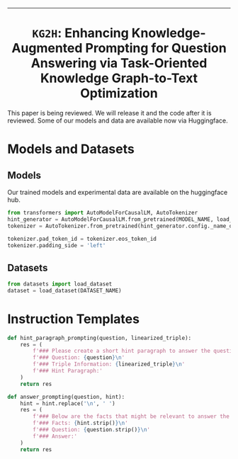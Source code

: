 --- 
<div align="center">    
  
# `KG2H`: Enhancing Knowledge-Augmented Prompting for Question Answering via Task-Oriented Knowledge Graph-to-Text Optimization  

</div>

This paper is being reviewed. We will release it and the code after it is reviewed. Some of our models and data are available now via Huggingface.


# Models and Datasets
## Models
Our trained models and experimental data are available on the huggingface hub.
```python
from transformers import AutoModelForCausalLM, AutoTokenizer
hint_generator = AutoModelForCausalLM.from_pretrained(MODEL_NAME, load_in_4bit=True)
tokenizer = AutoTokenizer.from_pretrained(hint_generator.config._name_or_path)
  
tokenizer.pad_token_id = tokenizer.eos_token_id
tokenizer.padding_side = 'left'  
```
## Datasets
```python
from datasets import load_dataset
dataset = load_dataset(DATASET_NAME)
```
# Instruction Templates
```python
def hint_paragraph_prompting(question, linearized_triple):
    res = (
        f'### Please create a short hint paragraph to answer the question reorganizing the triple information, step by step.\n'
        f'### Question: {question}\n'
        f'### Triple Information: {linearized_triple}\n'
        f'### Hint Paragraph:'
    )
    return res

def answer_prompting(question, hint):
    hint = hint.replace('\n', ' ')
    res = (
        f'### Below are the facts that might be relevant to answer the question. Please provide a short answer(1-3 words in English) to the following question.\n'
        f'### Facts: {hint.strip()}\n'
        f'### Question: {question.strip()}\n'
        f'### Answer:'
    )
    return res
```

